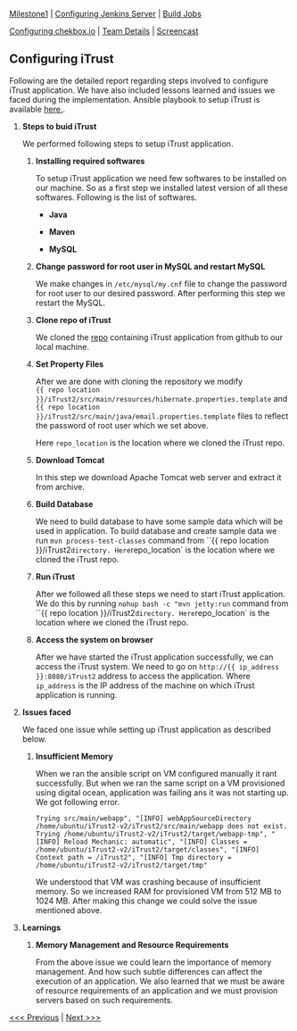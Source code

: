 [Milestone1](README.md) | [Configuring Jenkins Server](Jenkins.md) | [Build Jobs](JenkinsJobBuilder.md)

[Configuring chekbox.io](Checkbox.md) | [Team Details](Team.md) | [Screencast](Screencast.md)

Configuring iTrust
----------------------------------

Following are the detailed report regarding steps involved to configure iTrust application. We have also included lessons learned and issues we faced during the implementation. Ansible playbook to setup iTrust is available [here.](itrust-playbook.yml).

1. **Steps to buid iTrust**

	We performed following steps to setup iTrust application.
	
	1. **Installing required softwares**
		
		To setup iTrust application we need few softwares to be installed on our machine. So as a first step we installed latest version of all these softwares. Following is the list of softwares.
		
		- **Java**
		
		- **Maven**
		
		- **MySQL**
	
	2. **Change password for root user in MySQL and restart MySQL**
	
		We make changes in `/etc/mysql/my.cnf` file to change the password for root user to our desired password. After performing this step we restart the MySQL.
	
	3. **Clone repo of iTrust**
	
		We cloned the [repo](https://github.ncsu.edu/engr-csc326-staff/iTrust2-v2) containing iTrust application from github to our local machine.
		
	4. **Set Property Files**
	
		After we are done with cloning the repository we modify <br>`{{ repo location }}/iTrust2/src/main/resources/hibernate.properties.template` and <br>`{{ repo location }}/iTrust2/src/main/java/email.properties.template` files to reflect the password of root user which we set above. 
		
		Here `repo_location` is the location where we cloned the iTrust repo.
		
	6. **Download Tomcat**
	
		In this step we download Apache Tomcat web server and extract it from archive.
		
	7. **Build Database**
	
		We need to build database to have some sample data which will be used in application. To build database and create sample data we run `mvn process-test-classes` command from ``{{ repo location }}/iTrust2` directory. Here `repo_location` is the location where we cloned the iTrust repo.

	8. **Run iTrust**
	
		After we followed all these steps we need to start iTrust application. We do this by running `nohup bash -c "mvn jetty:run` command from ``{{ repo location }}/iTrust2` directory. Here `repo_location` is the location where we cloned the iTrust repo.
		
	9. **Access the system on browser**
	
		After we have started the iTrust application successfully, we can access the iTrust system. We need to go on `http://{{ ip_address }}:8080/iTrust2` address to access the application. Where `ip_address` is the IP address of the machine on which iTrust application is running.

2. **Issues faced**

	We faced one issue while setting up iTrust application as described below.
	
	1. **Insufficient Memory**
	
		When we ran the ansible script on VM configured manually it rant successfully. But when we ran the same script on a VM provisioned using digital ocean, application was failing ans it was not starting up. We got following error.
	
		```
		Trying src/main/webapp", "[INFO] webAppSourceDirectory /home/ubuntu/iTrust2-v2/iTrust2/src/main/webapp does not exist. Trying /home/ubuntu/iTrust2-v2/iTrust2/target/webapp-tmp", "[INFO] Reload Mechanic: automatic", "[INFO] Classes = /home/ubuntu/iTrust2-v2/iTrust2/target/classes", "[INFO] Context path = /iTrust2", "[INFO] Tmp directory = /home/ubuntu/iTrust2-v2/iTrust2/target/tmp"
		```
	
		We understood that VM was crashing because of insufficient memory. So we increased RAM for provisioned VM from 512 MB to 1024 MB. After making this change we could solve the issue mentioned above.
		
3. **Learnings**

	1. **Memory Management and Resource Requirements**
	
		From the above issue we could learn the importance of memory management. And how such subtle differences can affect the execution of an application. We also learned that we must be aware of resource requirements of an application and we must provision servers based on such requirements.
	

[<<< Previous](Checkbox.md) | [Next >>>](Team.md)